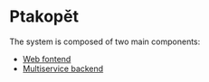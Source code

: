 # Ptakopět

The system is composed of two main components:
- [Web fontend](web.md)
- [Multiservice backend](backend.md)